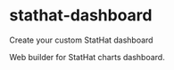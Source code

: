 # stathat-dashboard
Create your custom StatHat dashboard

Web builder for StatHat charts dashboard.
